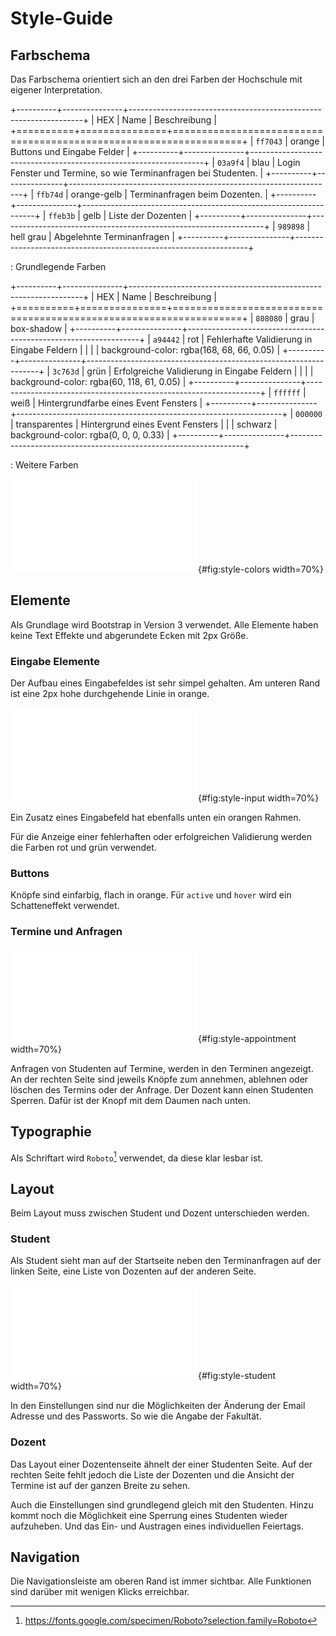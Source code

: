 # Style-Guide

## Farbschema

Das Farbschema orientiert sich an den drei Farben der Hochschule mit eigener Interpretation.

+----------+---------------+------------------------------------------------------------------+
| HEX      | Name          | Beschreibung                                                     |
+==========+===============+==================================================================+
| `ff7043` | orange        | Buttons und Eingabe Felder                                       |
+----------+---------------+------------------------------------------------------------------+
| `03a9f4` | blau          | Login Fenster und Termine, so wie Terminanfragen bei Studenten.  |
+----------+---------------+------------------------------------------------------------------+
| `ffb74d` | orange-gelb   | Terminanfragen beim Dozenten.                                    |
+----------+---------------+------------------------------------------------------------------+
| `ffeb3b` | gelb          | Liste der Dozenten                                               |
+----------+---------------+------------------------------------------------------------------+
| `989898` | hell grau     | Abgelehnte Terminanfragen                                        |
+----------+---------------+------------------------------------------------------------------+

: Grundlegende Farben

+----------+---------------+------------------------------------------------------------------+
| HEX      | Name          | Beschreibung                                                     |
+==========+===============+==================================================================+
| `808080` | grau          | box-shadow                                                       |
+----------+---------------+------------------------------------------------------------------+
| `a94442` | rot           | Fehlerhafte Validierung in Eingabe Feldern                       |
|          |               | background-color: rgba(168, 68, 66, 0.05)                        |
+----------+---------------+------------------------------------------------------------------+
| `3c763d` | grün          | Erfolgreiche Validierung in Eingabe Feldern                      |
|          |               | background-color: rgba(60, 118, 61, 0.05)                        |
+----------+---------------+------------------------------------------------------------------+
| `ffffff` | weiß          | Hintergrundfarbe eines Event Fensters                            |
+----------+---------------+------------------------------------------------------------------+
| `000000` | transparentes | Hintergrund eines Event Fensters                                 |
|          | schwarz       | background-color: rgba(0, 0, 0, 0.33)                            |
+----------+---------------+------------------------------------------------------------------+

: Weitere Farben

![Oben: Grundlegende Farben. Unten: Weitere
Farben](../images/colors.pdf){#fig:style-colors width=70%}

## Elemente

Als Grundlage wird Bootstrap in Version 3 verwendet. Alle Elemente haben keine
Text Effekte und abgerundete Ecken mit 2px Größe.

### Eingabe Elemente

Der Aufbau eines Eingabefeldes ist sehr simpel gehalten. Am unteren Rand ist
eine 2px hohe durchgehende Linie in orange. 

![Eingabefeld mit Zusatz: Normal, mit fehlerhafter und erfolgreicher
Validierung](../images/input.pdf){#fig:style-input width=70%}

Ein Zusatz eines Eingabefeld hat ebenfalls unten ein orangen Rahmen.

Für die Anzeige einer fehlerhaften oder erfolgreichen Validierung werden die
Farben rot und grün verwendet.

### Buttons

Knöpfe sind einfarbig, flach in orange. Für `active` und `hover` wird ein
Schatteneffekt verwendet. 

### Termine und Anfragen

![Oben: Terminanfrage in Sicht eines Studenten. Unten Termin mit und ohne
Anfrage in sicht eines
Dozenten](../images/appointment.pdf){#fig:style-appointment width=70%}

Anfragen von Studenten auf Termine, werden in den Terminen angezeigt. An der
rechten Seite sind jeweils Knöpfe zum annehmen, ablehnen oder löschen des
Termins oder der Anfrage. Der Dozent kann einen Studenten Sperren. Dafür ist der
Knopf mit dem Daumen nach unten.

## Typographie

Als Schriftart wird `Roboto`[^ROBOTO] verwendet, da diese klar lesbar ist.

[^ROBOTO]: <https://fonts.google.com/specimen/Roboto?selection.family=Roboto>

## Layout

Beim Layout muss zwischen Student und Dozent unterschieden werden.

### Student

Als Student sieht man auf der Startseite neben den Terminanfragen auf der linken
Seite, eine Liste von Dozenten auf der anderen Seite.

![Beispielhafte Ansicht der Seite aus Sicht des
Studenten.](../images/student.pdf){#fig:style-student width=70%}

In den Einstellungen sind nur die Möglichkeiten der Änderung der Email Adresse
und des Passworts. So wie die Angabe der Fakultät.

### Dozent

Das Layout einer Dozentenseite ähnelt der einer Studenten Seite. 
Auf der rechten Seite fehlt jedoch die Liste der Dozenten und die Ansicht der
Termine ist auf der ganzen Breite zu sehen.

Auch die Einstellungen sind grundlegend gleich mit den Studenten. 
Hinzu kommt noch die Möglichkeit eine Sperrung eines Studenten wieder
aufzuheben. Und das Ein- und Austragen eines individuellen Feiertags.

## Navigation

Die Navigationsleiste am oberen Rand ist immer sichtbar. Alle Funktionen sind
darüber mit wenigen Klicks erreichbar.
